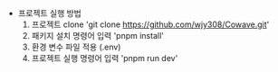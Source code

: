 - 프로젝트 실행 방법
  1. 프로젝트 clone 
    'git clone https://github.com/wjy308/Cowave.git'
  2. 패키지 설치 명령어 입력
     'pnpm install'
  3. 환경 변수 파일 적용 (.env)
  4. 프로젝트 실행 명령어 입력
    'pnpm run dev'
